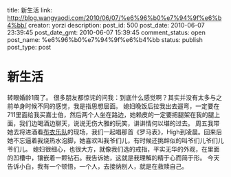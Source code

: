 title: 新生活
link: http://blog.wangyaodi.com/2010/06/07/%e6%96%b0%e7%94%9f%e6%b4%bb/
creator: yorzi
description: 
post_id: 500
post_date: 2010-06-07 23:39:45
post_date_gmt: 2010-06-07 15:39:45
comment_status: open
post_name: %e6%96%b0%e7%94%9f%e6%b4%bb
status: publish
post_type: post

# 新生活

转眼婚龄1周了。 很多朋友都惊诧的问我：到底什么感觉啊？其实并没有太多与之前单身时候不同的感觉，我是指思想层面。 媳妇晚饭后拉我出去遛弯，一定要在711里面给我买嘉士伯，然后两个人坐在路边，她赖皮的一定要把腿架在我的腿上面，我们边喝酒边聊天，说说无伤大雅的玩笑，讲讲情何以堪的过去。 周五我带她去将进酒看[布衣乐队](http://www.douban.com/artist/buyiband/)的现场，我们一起唱那首《罗马表》，High到凌晨。回来后她不忘逼着我烧热水泡脚，她喜欢叫我爷们儿，有时候还挑衅似的叫爷们儿爷们儿爷们儿。 媳妇很细心，也很大方，就像我们选的戒指，平实无华的外观，在里面的凹槽中，镶嵌着一颗钻石。我告诉她，这就是我理解的精于心而简于形。 今天告诉小白，我有一个顿悟，一个人，去接纳别人，就是在救赎自己。